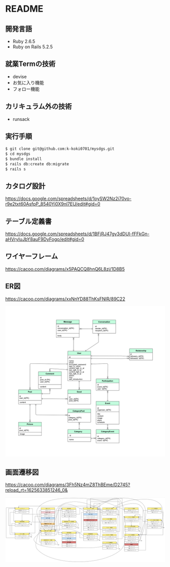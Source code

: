 # README

## 開発言語

- Ruby 2.6.5
- Ruby on Rails 5.2.5


## 就業Termの技術

- devise
- お気に入り機能
- フォロー機能


## カリキュラム外の技術

- runsack


## 実行手順

```
$ git clone git@github.com:k-koki0701/mysdgs.git
$ cd mysdgs
$ bundle install
$ rails db:create db:migrate
$ rails s
```

## カタログ設計
https://docs.google.com/spreadsheets/d/1oySW2Nz2i70vo-r9e2txt60AsfpP_8540Yi0X9nl7EU/edit#gid=0


## テーブル定義書
https://docs.google.com/spreadsheets/d/1BFjRJ47gy3dDUI-fFFkGn-aHVryIuJbY8auF9DyFogo/edit#gid=0


## ワイヤーフレーム
https://cacoo.com/diagrams/x5PAQCQ8hnQ6L8zj/1D8B5


## ER図
https://cacoo.com/diagrams/xxNnYD88ThKsFNIR/89C22

![ER図](./public/images/Entity_Relationship_Diagram.png)


## 画面遷移図
https://cacoo.com/diagrams/3Fh5Nz4mZ8ThBEme/D2745?reload_rt=1625633851246_0&

![画面遷移図](./public/images/Screen_transition_diagram.png)
